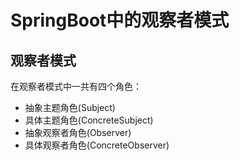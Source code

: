 # SpringBoot中的观察者模式





## 观察者模式

在观察者模式中一共有四个角色：

- 抽象主题角色(Subject)
- 具体主题角色(ConcreteSubject)
- 抽象观察者角色(Observer)
- 具体观察者角色(ConcreteObserver)